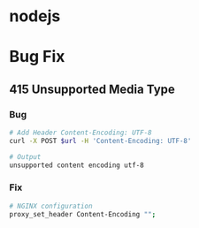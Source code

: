 # nodejs

# Bug Fix
## 415 Unsupported Media Type
### Bug
```bash
# Add Header Content-Encoding: UTF-8
curl -X POST $url -H 'Content-Encoding: UTF-8'

# Output 
unsupported content encoding utf-8
```
###  Fix
```bash
# NGINX configuration 
proxy_set_header Content-Encoding "";
```